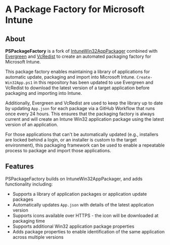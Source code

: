 # A Package Factory for Microsoft Intune

## About

**PSPackageFactory** is a fork of [IntuneWin32AppPackager](https://github.com/MSEndpointMgr/IntuneWin32AppPackager) combined with [Evergreen](https://stealthpuppy.com/evergreen) and [VcRedist](https://vcredist.com/) to create an automated packaging factory for Microsoft Intune.

This package factory enables maintaining a library of applications for automatic update, packaging and import into Microsoft Intune. `Create-Win32App.ps1` in this repository has been updated to use Evergreen and VcRedist to download the latest version of a target application before packaging and importing into Intune.

Additionally, Evergreen  and VcRedist are used to keep the library up to date by updating `App.json` for each package via a GitHub Workflow that runs once every 24 hours. This ensures that the packaging factory is always current and will create an Intune Win32 application package using the latest version of an application.

For those applications that can't be automatically updated (e.g., installers are locked behind a login, or an installer is custom to the target environment), this packaging framework can be used to enable a repeatable process to package and import those applications.

## Features

PSPackageFactory builds on IntuneWin32AppPackager, and adds functionality including:

* Supports a library of application packages or application update packages
* Automatically updates `App.json` with details of the latest application version
* Supports icons available over HTTPS - the icon will be downloaded at packaging time
* Supports additional Win32 application package properties
* Adds package properties to enable identification of the same application across multiple versions
